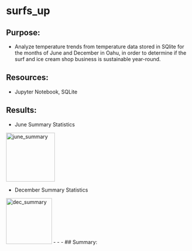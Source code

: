 # surfs_up

## Purpose:
- Analyze temperature trends from temperature data stored in SQlite for the months of June and December in Oahu, in order to determine if the surf and ice cream shop business is sustainable year-round.

## Resources:
- Jupyter Notebook, SQLite

## Results:
- June Summary Statistics
<img width="133" alt="june_summary" src="https://user-images.githubusercontent.com/72039212/114748967-0c88cd00-9d18-11eb-8075-2aa56ee4bc36.png">

- December Summary Statistics
<img width="125" alt="dec_summary" src="https://user-images.githubusercontent.com/72039212/114749182-45c13d00-9d18-11eb-9ffc-59d7f1de2507.png">
  -
  -
  -
## Summary:

